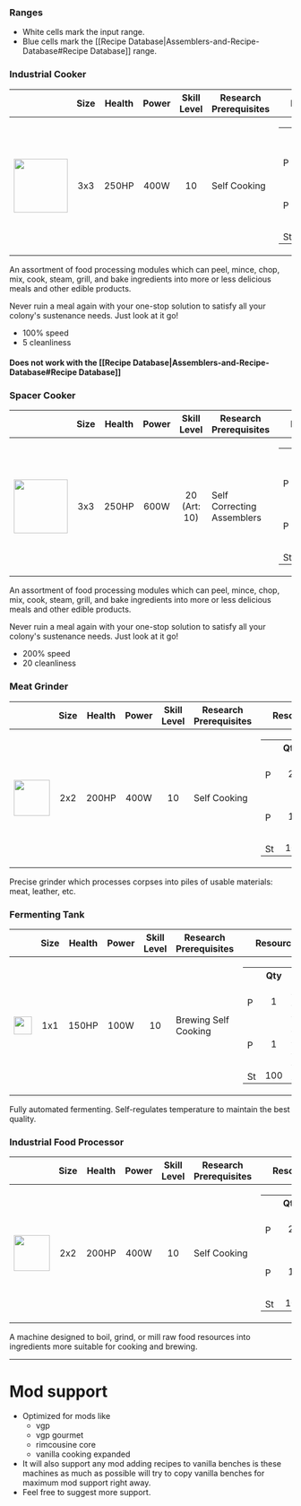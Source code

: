 ### Ranges

* White cells mark the input range.
* Blue cells mark the [[Recipe Database|Assemblers-and-Recipe-Database#Recipe Database]] range.

### Industrial Cooker

|   | Size | Health | Power | Skill Level | Research Prerequisites | Resource Cost |
| - | ---- | ------ | ------------- | ----------- | ---------------------- | ------------- |
| <img src="https://github.com/zymex22/Project-RimFactory-Revived/blob/master/Textures/SAL3/cooker1.png?raw=true" width="96" height="96" /> | <div align="center">3x3</div> | <div align="center">250HP</div> | <div align="center">400W</div> | <div align="center">10</div> | Self Cooking | <table frame="box" border="0" cellspacing="0" cellpadding="0"><tr><th>&nbsp;</th><th align="center">Qty</th><th align="left">Name</th></tr><tr><td><img src="https://github.com/zymex22/Project-RimFactory-Revived/raw/master/Textures/Common/RoboticArm.png?raw=true" width="16" alt="PRF Robotic Arm" /></td><td align="center">2</td><td align="left"><a href="https://github.com/zymex22/Project-RimFactory-Revived/wiki/Construction-and-Crafting-Resources#robotic-arm">PRF Robotic Arm</a></td></tr><tr><td><img src="https://github.com/zymex22/Project-RimFactory-Revived/raw/master/Textures/Common/MachineFrameSmall.png?raw=true" width="16" alt="PRF Machine Frame Small" /></td><td align="center">1</td><td align="left"><a href="https://github.com/zymex22/Project-RimFactory-Revived/wiki/Construction-and-Crafting-Resources#simple-machine-frame">PRF Machine Frame Small</a></td></tr><tr><td><img src="https://rimworldwiki.com/images/c/c9/Steel.png" width="16" alt="Steel" /></td><td align="center">10</td><td align="left"><a href="https://rimworldwiki.com/wiki/Steel">Steel</a></td></tr></table> |

An assortment of food processing modules which can peel, mince, chop, mix, cook, steam, grill, and bake ingredients into more or less delicious meals and other edible products.

Never ruin a meal again with your one-stop solution to satisfy all your colony's sustenance needs. Just look at it go!

* 100% speed
* 5 cleanliness

#### Does not work with the [[Recipe Database|Assemblers-and-Recipe-Database#Recipe Database]]

### Spacer Cooker

|   | Size | Health | Power | Skill Level | Research Prerequisites | Resource Cost |
| - | ---- | ------ | ------------- | ----------- | ---------------------- | ------------- |
| <img src="https://github.com/zymex22/Project-RimFactory-Revived/blob/master/Textures/SAL3/SpacerCooker.png?raw=true" width="96" height="96" /> | <div align="center">3x3</div> | <div align="center">250HP</div> | <div align="center">600W</div> | <div align="center">20 (Art: 10)</div> | Self Correcting Assemblers | <table frame="box" border="0" cellspacing="0" cellpadding="0"><tr><th>&nbsp;</th><th align="center">Qty</th><th align="left">Name</th></tr><tr><td><img src="https://github.com/zymex22/Project-RimFactory-Revived/raw/master/Textures/Common/RoboticArm.png?raw=true" width="16" alt="PRF Robotic Arm" /></td><td align="center">2</td><td align="left"><a href="https://github.com/zymex22/Project-RimFactory-Revived/wiki/Construction-and-Crafting-Resources#robotic-arm">PRF Robotic Arm</a></td></tr><tr><td><img src="https://github.com/zymex22/Project-RimFactory-Revived/raw/master/Textures/Common/MachineFrameLarge.png?raw=true" width="16" alt="PRF Machine Frame Large" /></td><td align="center">1</td><td align="left"><a href="https://github.com/zymex22/Project-RimFactory-Revived/wiki/Construction-and-Crafting-Resources#adv-machine-frame">PRF Machine Frame Large</a></td></tr><tr><td><img src="https://rimworldwiki.com/images/c/c9/Steel.png" width="16" alt="Steel" /></td><td align="center">10</td><td align="left"><a href="https://rimworldwiki.com/wiki/Steel">Steel</a></td></tr></table> |

An assortment of food processing modules which can peel, mince, chop, mix, cook, steam, grill, and bake ingredients into more or less delicious meals and other edible products.

Never ruin a meal again with your one-stop solution to satisfy all your colony's sustenance needs. Just look at it go!

* 200% speed
* 20 cleanliness

### Meat Grinder

|   | Size | Health | Power | Skill Level | Research Prerequisites | Resource Cost |
| - | ---- | ------ | ------------- | ----------- | ---------------------- | ------------- |
| <img src="https://github.com/zymex22/Project-RimFactory-Revived/blob/master/Textures/SAL3/smart_butcher.png?raw=true" width="64" height="64" /> | <div align="center">2x2</div> | <div align="center">200HP</div> | <div align="center">400W</div> | <div align="center">10</div> | Self Cooking | <table frame="box" border="0" cellspacing="0" cellpadding="0"><tr><th>&nbsp;</th><th align="center">Qty</th><th align="left">Name</th></tr><tr><td><img src="https://github.com/zymex22/Project-RimFactory-Revived/raw/master/Textures/Common/RoboticArm.png?raw=true" width="16" alt="PRF Robotic Arm" /></td><td align="center">2</td><td align="left"><a href="https://github.com/zymex22/Project-RimFactory-Revived/wiki/Construction-and-Crafting-Resources#robotic-arm">PRF Robotic Arm</a></td></tr><tr><td><img src="https://github.com/zymex22/Project-RimFactory-Revived/raw/master/Textures/Common/MachineFrameSmall.png?raw=true" width="16" alt="PRF Machine Frame Small" /></td><td align="center">1</td><td align="left"><a href="https://github.com/zymex22/Project-RimFactory-Revived/wiki/Construction-and-Crafting-Resources#simple-machine-frame">PRF Machine Frame Small</a></td></tr><tr><td><img src="https://rimworldwiki.com/images/c/c9/Steel.png" width="16" alt="Steel" /></td><td align="center">10</td><td align="left"><a href="https://rimworldwiki.com/wiki/Steel">Steel</a></td></tr></table> |

Precise grinder which processes corpses into piles of usable materials: meat, leather, etc.

### Fermenting Tank

|   | Size | Health | Power | Skill Level | Research Prerequisites | Resource Cost |
| - | ---- | ------ | ------------- | ----------- | ---------------------- | ------------- |
| <img src="https://github.com/zymex22/Project-RimFactory-Revived/blob/master/Textures/SAL3/brewer.png?raw=true" width="32" height="32" /> | <div align="center">1x1</div> | <div align="center">150HP</div> | <div align="center">100W</div> | <div align="center">10</div> | Brewing Self Cooking | <table frame="box" border="0" cellspacing="0" cellpadding="0"><tr><th>&nbsp;</th><th align="center">Qty</th><th align="left">Name</th></tr><tr><td><img src="https://github.com/zymex22/Project-RimFactory-Revived/raw/master/Textures/Common/RoboticArm.png?raw=true" width="16" alt="PRF Robotic Arm" /></td><td align="center">1</td><td align="left"><a href="https://github.com/zymex22/Project-RimFactory-Revived/wiki/Construction-and-Crafting-Resources#robotic-arm">PRF Robotic Arm</a></td></tr><tr><td><img src="https://github.com/zymex22/Project-RimFactory-Revived/raw/master/Textures/Common/MachineFrameSmall.png?raw=true" width="16" alt="PRF Machine Frame Small" /></td><td align="center">1</td><td align="left"><a href="https://github.com/zymex22/Project-RimFactory-Revived/wiki/Construction-and-Crafting-Resources#simple-machine-frame">PRF Machine Frame Small</a></td></tr><tr><td><img src="https://rimworldwiki.com/images/c/c9/Steel.png" width="16" alt="Steel" /></td><td align="center">100</td><td align="left"><a href="https://rimworldwiki.com/wiki/Steel">Steel</a></td></tr></table> |

Fully automated fermenting. Self-regulates temperature to maintain the best quality.

### Industrial Food Processor

|   | Size | Health | Power | Skill Level | Research Prerequisites | Resource Cost |
| - | ---- | ------ | ------------- | ----------- | ---------------------- | ------------- |
| <img src="https://github.com/zymex22/Project-RimFactory-Revived/blob/master/Textures/SAL3/smart_prepper.png?raw=true" width="64" height="64" /> | <div align="center">2x2</div> | <div align="center">200HP</div> | <div align="center">400W</div> | <div align="center">10</div> | Self Cooking | <table frame="box" border="0" cellspacing="0" cellpadding="0"><tr><th>&nbsp;</th><th align="center">Qty</th><th align="left">Name</th></tr><tr><td><img src="https://github.com/zymex22/Project-RimFactory-Revived/raw/master/Textures/Common/RoboticArm.png?raw=true" width="16" alt="PRF Robotic Arm" /></td><td align="center">2</td><td align="left"><a href="https://github.com/zymex22/Project-RimFactory-Revived/wiki/Construction-and-Crafting-Resources#robotic-arm">PRF Robotic Arm</a></td></tr><tr><td><img src="https://github.com/zymex22/Project-RimFactory-Revived/raw/master/Textures/Common/MachineFrameSmall.png?raw=true" width="16" alt="PRF Machine Frame Small" /></td><td align="center">1</td><td align="left"><a href="https://github.com/zymex22/Project-RimFactory-Revived/wiki/Construction-and-Crafting-Resources#simple-machine-frame">PRF Machine Frame Small</a></td></tr><tr><td><img src="https://rimworldwiki.com/images/c/c9/Steel.png" width="16" alt="Steel" /></td><td align="center">10</td><td align="left"><a href="https://rimworldwiki.com/wiki/Steel">Steel</a></td></tr></table> |

A machine designed to boil, grind, or mill raw food resources into ingredients more suitable for cooking and brewing.

***

# Mod support

* Optimized for mods like
  * vgp
  * vgp gourmet
  * rimcousine core
  * vanilla cooking expanded
* It will also support any mod adding recipes to vanilla benches is these machines as much as possible will try to copy vanilla benches for maximum mod support right away.
* Feel free to suggest more support.
